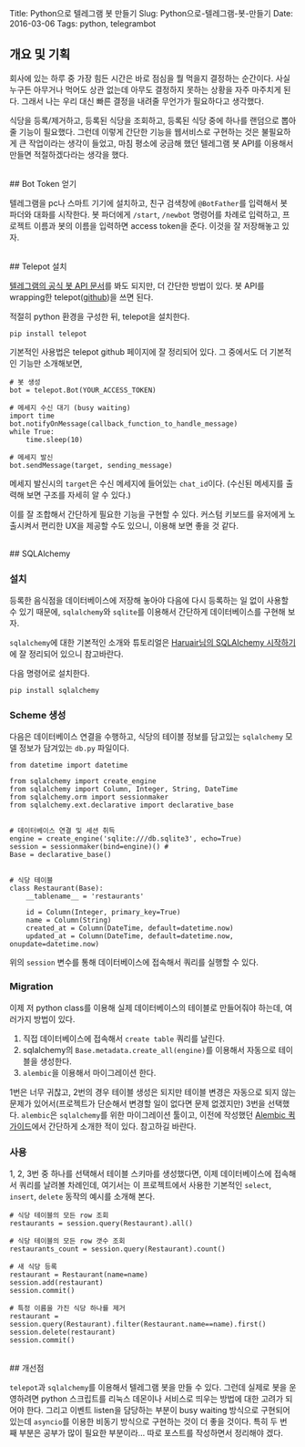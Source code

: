 Title: Python으로 텔레그램 봇 만들기
Slug: Python으로-텔레그램-봇-만들기
Date: 2016-03-06
Tags: python, telegrambot

## 개요 및 기획

회사에 있는 하루 중 가장 힘든 시간은 바로 점심을 뭘 먹을지 결정하는 순간이다. 사실 누구든 아무거나 먹어도 상관 없는데 아무도 결정하지 못하는 상황을 자주 마주치게 된다. 그래서 나는 우리 대신 빠른 결정을 내려줄 무언가가 필요하다고 생각했다.

식당을 등록/제거하고, 등록된 식당을 조회하고, 등록된 식당 중에 하나를 랜덤으로 뽑아줄 기능이 필요했다. 그런데 이렇게 간단한 기능을 웹서비스로 구현하는 것은 불필요하게 큰 작업이라는 생각이 들었고, 마침 평소에 궁금해 했던 텔레그램 봇 API를 이용해서 만들면 적절하겠다라는 생각을 했다.

<br>
## Bot Token 얻기

텔레그램을 pc나 스마트 기기에 설치하고, 친구 검색창에 `@BotFather`를 입력해서 봇 파더와 대화를 시작한다. 봇 파더에게 `/start`, `/newbot` 명령어를 차례로 입력하고, 프로젝트 이름과 봇의 이름을 입력하면 access token을 준다. 이것을 잘 저장해놓고 있자.

<br>
## Telepot 설치

[텔레그램의 공식 봇 API 문서](https://core.telegram.org/bots/api)를 봐도 되지만, 더 간단한 방법이 있다. 봇 API를 wrapping한 telepot([github](https://github.com/nickoala/telepot))을 쓰면 된다.

적절히 python 환경을 구성한 뒤, telepot을 설치한다.

    pip install telepot

기본적인 사용법은 telepot github 페이지에 잘 정리되어 있다. 그 중에서도 더 기본적인 기능만 소개해보면,

    # 봇 생성
    bot = telepot.Bot(YOUR_ACCESS_TOKEN)

    # 메세지 수신 대기 (busy waiting)
    import time
    bot.notifyOnMessage(callback_function_to_handle_message)
    while True:
        time.sleep(10)

    # 메세지 발신
    bot.sendMessage(target, sending_message)

메세지 발신시의 `target`은 수신 메세지에 들어있는 `chat_id`이다. (수신된 메세지를 출력해 보면 구조를 자세히 알 수 있다.)

이를 잘 조합해서 간단하게 필요한 기능을 구현할 수 있다. 커스텀 키보드를 유저에게 노출시켜서 편리한 UX을 제공할 수도 있으니, 이용해 보면 좋을 것 같다.

<br>
## SQLAlchemy

### 설치

등록한 음식점을 데이터베이스에 저장해 놓아야 다음에 다시 등록하는 일 없이 사용할 수 있기 때문에, `sqlalchemy`와 `sqlite`를 이용해서 간단하게 데이터베이스를 구현해 보자.

`sqlalchemy`에 대한 기본적인 소개와 튜토리얼은 [Haruair님의 SQLAlchemy 시작하기](http://haruair.com/blog/1682)에 잘 정리되어 있으니 참고바란다.

다음 명령어로 설치한다.

    pip install sqlalchemy

### Scheme 생성

다음은 데이터베이스 연결을 수행하고, 식당의 테이블 정보를 담고있는 `sqlalchemy` 모델 정보가 담겨있는 `db.py` 파일이다.

    from datetime import datetime

    from sqlalchemy import create_engine
    from sqlalchemy import Column, Integer, String, DateTime
    from sqlalchemy.orm import sessionmaker
    from sqlalchemy.ext.declarative import declarative_base


    # 데이터베이스 연결 및 세션 취득
    engine = create_engine('sqlite:///db.sqlite3', echo=True)
    session = sessionmaker(bind=engine)() #
    Base = declarative_base()


    # 식당 테이블
    class Restaurant(Base):
        __tablename__ = 'restaurants'

        id = Column(Integer, primary_key=True)
        name = Column(String)
        created_at = Column(DateTime, default=datetime.now)
        updated_at = Column(DateTime, default=datetime.now, onupdate=datetime.now)

위의 `session` 변수를 통해 데이터베이스에 접속해서 쿼리를 실행할 수 있다.

### Migration

이제 저 python class를 이용해  실제 데이터베이스의 테이블로 만들어줘야 하는데, 여러가지 방법이 있다.

1. 직접 데이터베이스에 접속해서 `create table` 쿼리를 날린다.
2. sqlalchemy의 `Base.metadata.create_all(engine)`를 이용해서 자동으로 테이블을 생성한다.
3. `alembic`을 이용해서 마이그레이션 한다.

1번은 너무 귀찮고, 2번의 경우 테이블 생성은 되지만 테이블 변경은 자동으로 되지 않는 문제가 있어서(프로젝트가 단순해서 변경할 일이 없다면 문제 없겠지만) 3번을 선택했다. `alembic`은 `sqlalchemy`를 위한 마이그레이션 툴이고, 이전에 작성했던 [Alembic 퀵 가이드](http://qodot.github.io/Alembic-%ED%80%B5-%EA%B0%80%EC%9D%B4%EB%93%9C.html)에서 간단하게 소개한 적이 있다. 참고하길 바란다.

### 사용

1, 2, 3번 중 하나를 선택해서 테이블 스키마를 생성했다면, 이제 데이터베이스에 접속해서 쿼리를 날려볼 차례인데, 여기서는 이 프로젝트에서 사용한 기본적인 `select`, `insert`, `delete` 동작의 예시를 소개해 본다.

    # 식당 테이블의 모든 row 조회
    restaurants = session.query(Restaurant).all()

    # 식당 테이블의 모든 row 갯수 조회
    restaurants_count = session.query(Restaurant).count()

    # 새 식당 등록
    restaurant = Restaurant(name=name)
    session.add(restaurant)
    session.commit()

    # 특정 이름을 가진 식당 하나를 제거
    restaurant = session.query(Restaurant).filter(Restaurant.name==name).first()
    session.delete(restaurant)
    session.commit()

<br>
## 개선점

`telepot`과 `sqlalchemy`를 이용해서 텔레그램 봇을 만들 수 있다. 그런데 실제로 봇을 운영하려면 python 스크립트를 리눅스 데몬이나 서비스로 띄우는 방법에 대한 고려가 되어야 한다. 그리고 이벤트 listen을 담당하는 부분이 busy waiting 방식으로 구현되어 있는데 `asyncio`를 이용한 비동기 방식으로 구현하는 것이 더 좋을 것이다. 특히 두 번 째 부분은 공부가 많이 필요한 부분이라... 따로 포스트를 작성하면서 정리해야 겠다.
